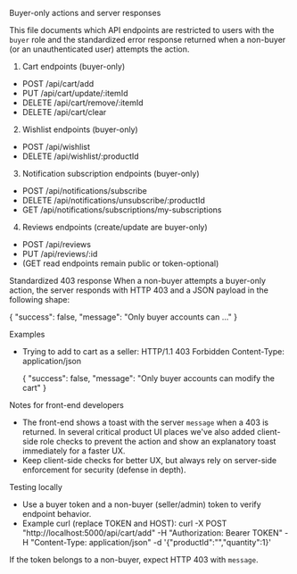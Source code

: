Buyer-only actions and server responses

This file documents which API endpoints are restricted to users with the `buyer` role and the standardized error response returned when a non-buyer (or an unauthenticated user) attempts the action.

1) Cart endpoints (buyer-only)
- POST /api/cart/add
- PUT /api/cart/update/:itemId
- DELETE /api/cart/remove/:itemId
- DELETE /api/cart/clear

2) Wishlist endpoints (buyer-only)
- POST /api/wishlist
- DELETE /api/wishlist/:productId

3) Notification subscription endpoints (buyer-only)
- POST /api/notifications/subscribe
- DELETE /api/notifications/unsubscribe/:productId
- GET /api/notifications/subscriptions/my-subscriptions

4) Reviews endpoints (create/update are buyer-only)
- POST /api/reviews
- PUT /api/reviews/:id
- (GET read endpoints remain public or token-optional)

Standardized 403 response
When a non-buyer attempts a buyer-only action, the server responds with HTTP 403 and a JSON payload in the following shape:

{
  "success": false,
  "message": "Only buyer accounts can ..."
}

Examples
- Trying to add to cart as a seller:
  HTTP/1.1 403 Forbidden
  Content-Type: application/json

  {
    "success": false,
    "message": "Only buyer accounts can modify the cart"
  }

Notes for front-end developers
- The front-end shows a toast with the server `message` when a 403 is returned. In several critical product UI places we've also added client-side role checks to prevent the action and show an explanatory toast immediately for a faster UX.
- Keep client-side checks for better UX, but always rely on server-side enforcement for security (defense in depth).

Testing locally
- Use a buyer token and a non-buyer (seller/admin) token to verify endpoint behavior.
- Example curl (replace TOKEN and HOST):
  curl -X POST "http://localhost:5000/api/cart/add" -H "Authorization: Bearer TOKEN" -H "Content-Type: application/json" -d '{"productId":"<id>","quantity":1}'

If the token belongs to a non-buyer, expect HTTP 403 with `message`.
